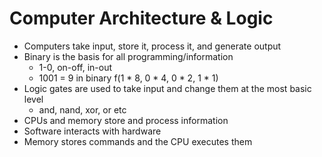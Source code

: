 # Computer Architecture & Logic
- Computers take input, store it, process it, and generate output
- Binary is the basis for all programming/information
    - 1-0, on-off, in-out
    - 1001 = 9 in binary f(1 * 8, 0 * 4, 0 * 2, 1 * 1)
- Logic gates are used to take input and change them at the most basic level
    - and, nand, xor, or etc
- CPUs and memory store and process information
- Software interacts with hardware
- Memory stores commands and the CPU executes them